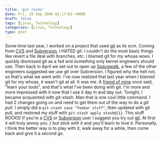 ```yaml
---
title: 'git rocks'
date: Fri, 19 Sep 2008 02:17:03 +0000
draft: false
tags: [Linux, Technology]
categories: [Linux, Technology]
type: post
---
```


Some time last year, I worked on a project that used [git](http://git.or.cz/) as its scm. Coming from [CVS](http://www.nongnu.org/cvs/) and [Subversion](http://subversion.tigris.org/), I HATED git. I couldn't do the most basic things like revert a file deal with branches, etc. I blamed git for my whoas woes. I quickly dismissed git as a fad and something only kernel engineers should use. Then back in April we set out to open up [Spacewalk](https://hosted.fedoraproject.org/spacewalk/), a few of the other engineers suggested we use git over Subversion. I figured why the hell not, so that's what we went with. I've now realized that last year when I blamed git for my whoas, it wasn't git at all. It was me. A [friend of mine](http://rkbloom.net/) once said, "learn your tools", and that's what I've been doing with git. I'm more and more impressed with it now that I use it day in and day out. Tonight, I became acquainted with _git-stash_. Man that is one cool little command. I had 2 changes going on and need to get them out of the way to do a _git pull_. I simply did a `git-stash save "foobar stuff"`, then updated with git pull, and restored my stuff with `git-stash apply stash@{1}`. This stuff ROCKS! If you're a [CVS](http://www.nongnu.org/cvs/) or [Subversion](http://subversion.tigris.org/) user I suggest you try out [git](http://git.or.cz/). At first it will truly annoy you :) but stick with it and you'll learn to love it. Personally, I think the better way is to play with it, walk away for a while, then come back and give it a second go.